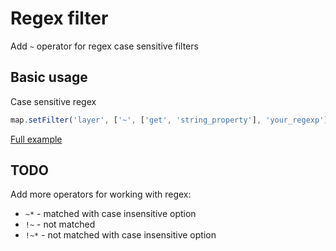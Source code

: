 # Regex filter

Add `~` operator for regex case sensitive filters

## Basic usage

Case sensitive regex

```js
map.setFilter('layer', ['~', ['get', 'string_property'], 'your_regexp'])
```

[Full example](../test/debug-pages/regex-filter.html)

## TODO

Add more operators for working with regex:
- `~*` - matched with case insensitive option
- `!~` - not matched
- `!~*` - not matched with case insensitive option